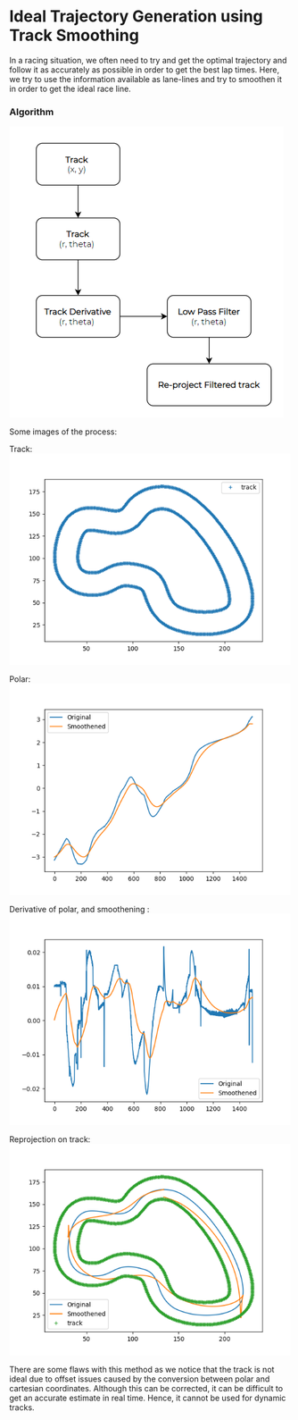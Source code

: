 # Ideal Trajectory Generation using Track Smoothing

In a racing situation, we often need to try and get the optimal trajectory and follow it as accurately as possible in order to get the best lap times. Here, we try to use the information available as lane-lines and try to smoothen it in order to get the ideal race line.



### Algorithm

![](images/2020-11-28-10-14-46.png)


Some images of the process:

Track: 
![](images/track.png)


Polar: 
![](images/polar.png)

Derivative of polar, and smoothening : 
![](images/derivative-polar.png)

Reprojection on track: 
![](images/reprojection.png)


There are some flaws with this method as we notice that the track is not ideal due to offset issues caused by the conversion between polar and cartesian coordinates. Although this can be corrected, it can be difficult to get an accurate estimate in real time. Hence, it cannot be used for dynamic tracks.